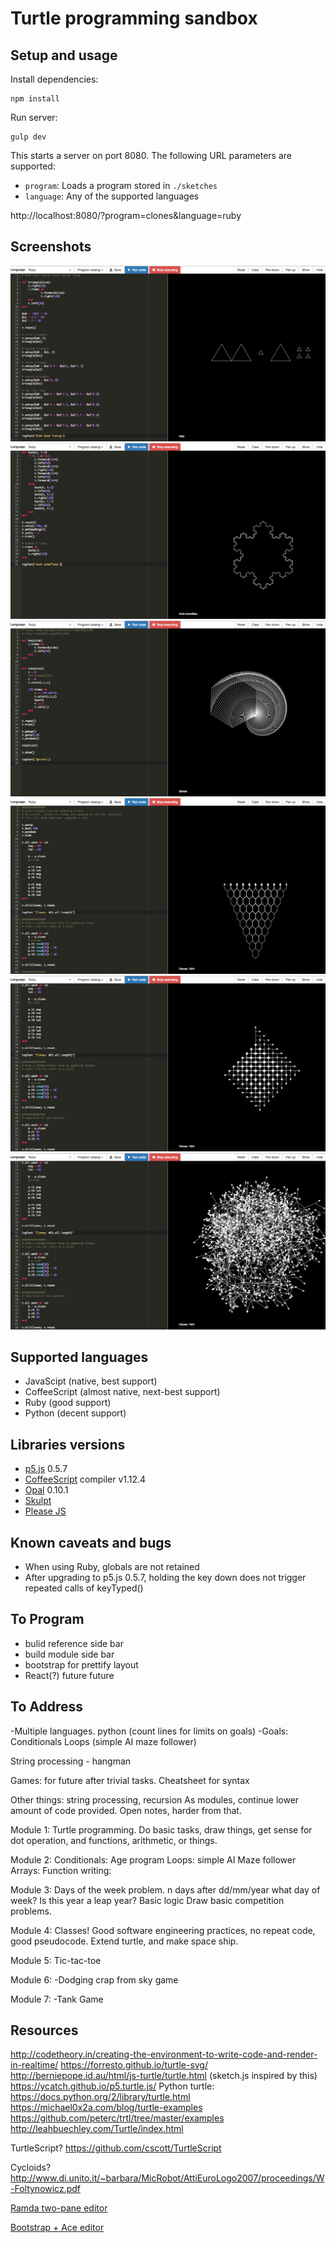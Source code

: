 # Turtle programming sandbox

## Setup and usage

Install dependencies:

```
npm install
```

Run server:

```
gulp dev
```

This starts a server on port 8080. The following URL parameters are supported:

- `program`: Loads a program stored in `./sketches`
- `language`: Any of the supported languages

http://localhost:8080/?program=clones&language=ruby

## Screenshots
![](Screenshots/B1A4%20Good%20Timing.png)
![](Screenshots/Koch%20Snowflake.png)
![](Screenshots/Spiral.png)
![](Screenshots/Clones%20--%20Binary%20tree.png)
![](Screenshots/Clones%20--%20Pattern.png)
![](Screenshots/Clones%20--%20Plant%20roots.png)

## Supported languages
- JavaScipt (native, best support)
- CoffeeScript (almost native, next-best support)
- Ruby (good support)
- Python (decent support)

## Libraries versions
- [p5.js](https://p5js.org/) 0.5.7
- [CoffeeScript](http://coffeescript.org/) compiler v1.12.4
- [Opal](http://opalrb.org/) 0.10.1
- [Skulpt](http://www.skulpt.org/)
- [Please JS](http://www.checkman.io/please/)

## Known caveats and bugs
- When using Ruby, globals are not retained
- After upgrading to p5.js 0.5.7, holding the key down does not trigger repeated calls of keyTyped()

## To Program
- bulid reference side bar
- build module side bar
- bootstrap for prettify layout
- React(?) future future

## To Address
-Multiple languages. python (count lines for limits on goals)
-Goals:
  Conditionals
  Loops (simple AI maze follower)
  
  String processing - hangman
  
  Games: for future after trivial tasks.
  Cheatsheet for syntax
  
Other things: string processing, recursion
As modules, continue lower amount of code provided.
Open notes, harder from that.

Module 1:
Turtle programming.
Do basic tasks, draw things, get sense for dot operation, and functions, arithmetic, or things.

Module 2:
Conditionals: Age program
Loops: simple AI Maze follower
Arrays:
Function writing:

Module 3:
Days of the week problem. n days after dd/mm/year what day of week?
Is this year a leap year?
Basic logic
Draw basic competition problems.

Module 4:
Classes!
Good software engineering practices, no repeat code, good pseudocode.
Extend turtle, and make space ship.

Module 5:
Tic-tac-toe

Module 6:
-Dodging crap from sky game

Module 7:
-Tank Game


  
## Resources
http://codetheory.in/creating-the-environment-to-write-code-and-render-in-realtime/
https://forresto.github.io/turtle-svg/
http://berniepope.id.au/html/js-turtle/turtle.html (sketch.js inspired by this)
https://ycatch.github.io/p5.turtle.js/
Python turtle: https://docs.python.org/2/library/turtle.html
https://michael0x2a.com/blog/turtle-examples
https://github.com/peterc/trtl/tree/master/examples
http://leahbuechley.com/Turtle/index.html

TurtleScript?  https://github.com/cscott/TurtleScript

Cycloids?
http://www.di.unito.it/~barbara/MicRobot/AttiEuroLogo2007/proceedings/W-Foltynowicz.pdf

[Ramda two-pane editor](http://ramdajs.com/repl)

[Bootstrap + Ace editor](http://www.bootply.com/hYVxKShFtM)
